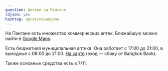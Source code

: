 ```yaml
---
question: Аптеки на Пангане
ldjson: yes
hashtag: aptekinapangane
---
```


На Пангане есть множество коммерческих аптек. Ближайшую можно найти в [Google Maps](https://www.google.ru/maps/search/pharmacy/@9.73,100.0,12z).

Есть бюджетная муниципальная аптека. Она работает с 17:00 до 21:00, в выходные с 08:00 до 21:00. [На карте](https://goo.gl/maps/nfbSkdADFF6SJafG8) (вход — сбоку от Bangkok Bank).

Также основные средства есть в 7/11.
